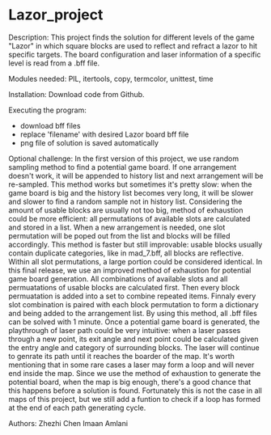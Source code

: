 # Lazor_project
Description:
This project finds the solution for different levels of the game "Lazor" in which square blocks are used to reflect and refract a lazor to hit specific targets.  The board configuration and laser information of a specific level is read from a .bff file.       

Modules needed: PIL, itertools, copy, termcolor, unittest, time

Installation: Download code from Github.

Executing the program:
- download bff files
- replace 'filename' with desired Lazor board bff file
- png file of solution is saved automatically

Optional challenge:
In the first version of this project, we use random sampling method to find a potential game board. If one arrangement doesn't work, it will be appended to history list and next arrangement will be re-sampled. This method works but sometimes it's pretty slow: when the game board is big and the history list becomes very long, it will be slower and slower to find a random sample not in history list. Considering the amount of usable blocks are usually not too big, method of exhaustion could be more efficient: all permutations of available slots are calculated and stored in a list. When a new arrangement is needed, one slot permutation will be poped out from the list and blocks will be filled accordingly. This method is faster but still improvable: usable blocks usually contain duplicate categories, like in mad_7.bff, all blocks are reflective. Within all slot permutations, a large portion could be considered
identical.
In this final release, we use an improved method of exhaustion for potential game board generation. All combinations of available slots and all permuatations of usable blocks are calculated first. Then every block permuatation is added into a set to combine repeated items. Finnaly every slot combination is paired with each block permutation to form a dictionary and being added to the  arrangement list. By using this method, all .bff files can be solved with 1 minute. 
Once a potential game board is generated, the playthrough of laser path could be very intuitive: when a laser passes through a new point, its exit angle and next point could be calculated given the entry angle and category of surrounding blocks. The laser will continue to genrate its path until it reaches the boarder of the map. It's worth mentioning that in some rare cases a laser may form a loop and will never end inside the map. Since we use the method of exhaustion to generate the potential board, when the map is big enough, there's a good chance that this happens before a solution is found.  Fortunately this is not the case in all maps of this project, but we still add a funtion to check if a loop has formed at the end of each path generating cycle.


Authors:
Zhezhi Chen
Imaan Amlani
